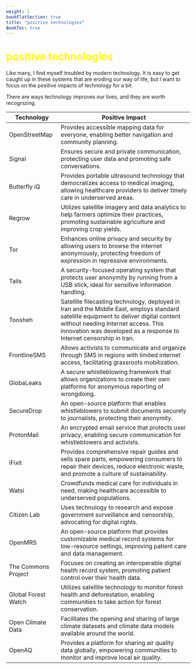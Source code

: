 ```yaml
---
weight: 1
bookFlatSection: true
title: "positive technologies"
BookToc: true
---
```

# <span style="color: yellow;">positive technologies</span>

Like many, I find myself troubled by modern technology. It is easy to get caught up in these systems that are eroding our way of life, but I want to focus on the positive impacts of technology for a bit. 

There are ways technology improves our lives, and they are worth recognizing.

| Technology    | Positive Impact                                 |
|---------------|-------------------------------------------------|
| OpenStreetMap | Provides accessible mapping data for everyone, enabling better navigation and community planning. |
| Signal        | Ensures secure and private communication, protecting user data and promoting safe conversations. |
| Butterfly iQ	| Provides portable ultrasound technology that democratizes access to medical imaging, allowing healthcare providers to deliver timely care in underserved areas. |
| Regrow	    | Utilizes satellite imagery and data analytics to help farmers optimize their practices, promoting sustainable agriculture and improving crop yields. |
| Tor           | Enhances online privacy and security by allowing users to browse the internet anonymously, protecting freedom of expression in repressive environments. |
| Tails         | A security-focused operating system that protects user anonymity by running from a USB stick, ideal for sensitive information handling. |
| Toosheh       | Satellite filecasting technology, deployed in Iran and the Middle East, employs standard satellite equipment to deliver digital content without needing Internet access. This innovation was developed as a response to Internet censorship in Iran. |
| FrontlineSMS  | Allows activists to communicate and organize through SMS in regions with limited internet access, facilitating grassroots mobilization. |
| GlobaLeaks    | A secure whistleblowing framework that allows organizations to create their own platforms for anonymous reporting of wrongdoing. |
| SecureDrop    | An open-source platform that enables whistleblowers to submit documents securely to journalists, protecting their anonymity. |
| ProtonMail    | An encrypted email service that protects user privacy, enabling secure communication for whistleblowers and activists. |
| iFixit        | Provides comprehensive repair guides and sells spare parts, empowering consumers to repair their devices, reduce electronic waste, and promote a culture of sustainability. |
| Watsi	        | Crowdfunds medical care for individuals in need, making healthcare accessible to underserved populations. |
| Citizen Lab   | Uses technology to research and expose government surveillance and censorship, advocating for digital rights. |
| OpenMRS       | An open-source platform that provides customizable medical record systems for low-resource settings, improving patient care and data management. |
| The Commons Project | Focuses on creating an interoperable digital health record system, promoting patient control over their health data. |
| Global Forest Watch | Utilizes satellite technology to monitor forest health and deforestation, enabling communities to take action for forest conservation. |
| Open Climate Data | Facilitates the opening and sharing of large climate datasets and climate data models available around the world. |
| OpenAQ        | Provides a platform for sharing air quality data globally, empowering communities to monitor and improve local air quality. |